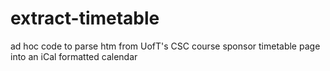 # extract-timetable
ad hoc code to parse htm from UofT's CSC course sponsor timetable page into an iCal formatted calendar
